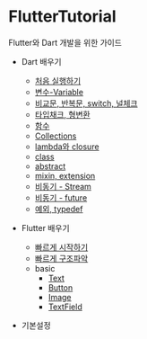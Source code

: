 # FlutterTutorial

Flutter와 Dart 개발을 위한 가이드

- Dart 배우기
    - [처음 실행하기](dart_tutorial/basic.md)
    - [변수-Variable](dart_tutorial/variable.md)
    - [비교문, 반복문, switch, 널체크](dart_tutorial/condition.md)
    - [타입채크, 형변환](dart_tutorial/CastingTypeCheck.md)
    - [함수](dart_tutorial/function.md)
    - [Collections](dart_tutorial/collections.md)
    - [lambda와 closure](dart_tutorial/lambda_closure.md)
    - [class](dart_tutorial/class.md)
    - [abstract](dart_tutorial/abstract.md)
    - [mixin, extension](dart_tutorial/mixin_extension.md)
    - [비동기 - Stream](dart_tutorial/async_stream.md)
    - [비동기 - future](dart_tutorial/async_future.md)
    - [예외, typedef](dart_tutorial/exception_typedef.md)
    
- Flutter 배우기
    - [빠르게 시작하기](flutter_tutorial/first.md)
    - [빠르게 구조파악](flutter_tutorial/start.md)
    - basic
      - [Text](flutter_tutorial/basic/TextExample.md)
      - [Button](flutter_tutorial/basic/ButtonExample.md)
      - [Image](flutter_tutorial/basic/ImageExample.md)
      - [TextField](flutter_tutorial/basic/TextFieldExample.md)


- 기본설정
